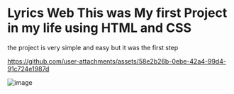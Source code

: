 # Lyrics Web This was My first Project in my life using HTML and CSS 
the project is very simple and easy but it was the first step 



https://github.com/user-attachments/assets/58e2b26b-0ebe-42a4-99d4-91c724e1987d



![image](https://github.com/user-attachments/assets/b73a1935-e1cd-48d0-909d-51f665a1ac44)
